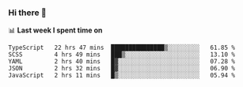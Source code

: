 ### Hi there 👋

<!--
**DBvc/DBvc** is a ✨ _special_ ✨ repository because its `README.md` (this file) appears on your GitHub profile.

Here are some ideas to get you started:

- 🔭 I’m currently working on ...
- 🌱 I’m currently learning ...
- 👯 I’m looking to collaborate on ...
- 🤔 I’m looking for help with ...
- 💬 Ask me about ...
- 📫 How to reach me: ...
- 😄 Pronouns: ...
- ⚡ Fun fact: ...
-->

📊 **Last week I spent time on**
<!--START_SECTION:waka-->
```text
TypeScript   22 hrs 47 mins  ███████████████▒░░░░░░░░░   61.85 % 
SCSS         4 hrs 49 mins   ███▒░░░░░░░░░░░░░░░░░░░░░   13.10 % 
YAML         2 hrs 40 mins   █▓░░░░░░░░░░░░░░░░░░░░░░░   07.28 % 
JSON         2 hrs 32 mins   █▓░░░░░░░░░░░░░░░░░░░░░░░   06.90 % 
JavaScript   2 hrs 11 mins   █▒░░░░░░░░░░░░░░░░░░░░░░░   05.94 % 
```
<!--END_SECTION:waka-->
